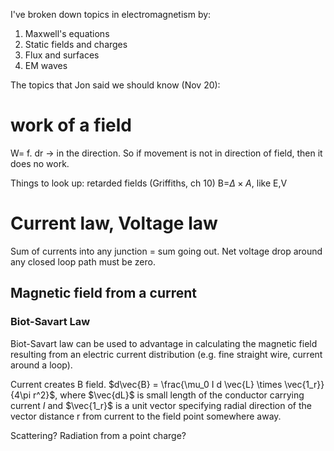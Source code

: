 I've broken down topics in electromagnetism by:
1. Maxwell's equations
2.  Static fields and charges
3.  Flux and surfaces
4.   EM waves

The topics that Jon said we should know (Nov 20):

# work of a field
W= f. dr -> in the direction. So if movement is not in direction of field, then it does no work. 



Things to look up: retarded fields (Griffiths, ch 10)
B=$\Delta \times A$, like E,V

# Current law, Voltage law

Sum of currents into any junction = sum going out.
Net voltage drop around any closed loop path must be zero.


## Magnetic field from a current

### Biot-Savart Law

Biot-Savart law can be used to advantage in calculating the magnetic field resulting from an electric current distribution (e.g. fine straight wire, current around a loop).

Current creates B field. $d\vec{B} = \frac{\mu_0 I d \vec{L} \times \vec{1_r}}{4\pi r^2}$, where $\vec{dL}$ is small length of the conductor carrying current $I$ and $\vec{1_r}$ is a unit vector specifying radial direction of the vector distance r from current to the field point somewhere away.

Scattering? Radiation from a point charge? 